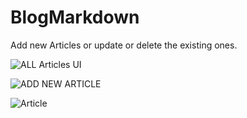 # BlogMarkdown

Add new Articles or update or delete the existing ones. 

![ ALL Articles UI ](https://media.discordapp.net/attachments/894227501897875528/928319846968590386/Screenshot_from_2022-01-05_21-35-49.png?width=711&height=400)

![ADD NEW ARTICLE](https://media.discordapp.net/attachments/894227501897875528/928319846792450068/Screenshot_from_2022-01-05_21-36-25.png?width=711&height=400)

![ Article ](https://media.discordapp.net/attachments/894227501897875528/928319845886472252/Screenshot_from_2022-01-05_21-37-51.png?width=711&height=400)
